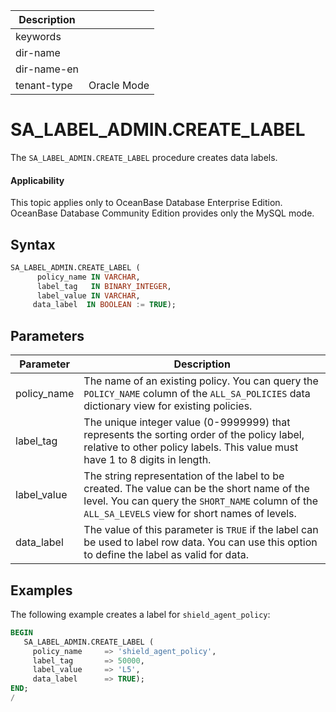 | Description   |                 |
|---------------|-----------------|
| keywords      |                 |
| dir-name      |                 |
| dir-name-en   |                 |
| tenant-type   | Oracle Mode     |

# SA_LABEL_ADMIN.CREATE_LABEL

The `SA_LABEL_ADMIN.CREATE_LABEL` procedure creates data labels.

  <main id="notice" >
    <h4>Applicability</h4>
    <p>This topic applies only to OceanBase Database Enterprise Edition. OceanBase Database Community Edition provides only the MySQL mode. </p>
  </main>

## Syntax

```sql
SA_LABEL_ADMIN.CREATE_LABEL (
      policy_name IN VARCHAR,
      label_tag   IN BINARY_INTEGER,
      label_value IN VARCHAR,
     data_label  IN BOOLEAN := TRUE);
```



## Parameters



| **Parameter** | **Description** |
|-------------|--------------------------------------------------------------------------------|
| policy_name | The name of an existing policy. You can query the `POLICY_NAME` column of the `ALL_SA_POLICIES` data dictionary view for existing policies.  |
| label_tag | The unique integer value (0-9999999) that represents the sorting order of the policy label, relative to other policy labels. This value must have 1 to 8 digits in length.  |
| label_value | The string representation of the label to be created. The value can be the short name of the level. You can query the `SHORT_NAME` column of the `ALL_SA_LEVELS` view for short names of levels.  |
| data_label | The value of this parameter is `TRUE` if the label can be used to label row data. You can use this option to define the label as valid for data.  |



## Examples

The following example creates a label for `shield_agent_policy`:

```sql
BEGIN
   SA_LABEL_ADMIN.CREATE_LABEL (
     policy_name     => 'shield_agent_policy',
     label_tag       => 50000,
     label_value     => 'L5',
     data_label      => TRUE);
END;
/
```



